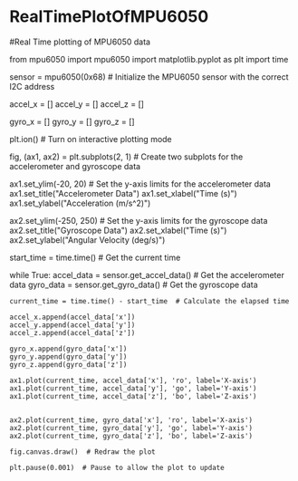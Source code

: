 # RealTimePlotOfMPU6050
#Real Time plotting of MPU6050 data 

from mpu6050 import mpu6050
import matplotlib.pyplot as plt
import time

sensor = mpu6050(0x68)  # Initialize the MPU6050 sensor with the correct I2C address

accel_x = []
accel_y = []
accel_z = []

gyro_x = []
gyro_y = []
gyro_z = []

plt.ion()  # Turn on interactive plotting mode

fig, (ax1, ax2) = plt.subplots(2, 1)  # Create two subplots for the accelerometer and gyroscope data

ax1.set_ylim(-20, 20)  # Set the y-axis limits for the accelerometer data
ax1.set_title("Accelerometer Data")
ax1.set_xlabel("Time (s)")
ax1.set_ylabel("Acceleration (m/s^2)")

ax2.set_ylim(-250, 250)  # Set the y-axis limits for the gyroscope data
ax2.set_title("Gyroscope Data")
ax2.set_xlabel("Time (s)")
ax2.set_ylabel("Angular Velocity (deg/s)")

start_time = time.time()  # Get the current time


while True:
    accel_data = sensor.get_accel_data()  # Get the accelerometer data
    gyro_data = sensor.get_gyro_data()  # Get the gyroscope data

    current_time = time.time() - start_time  # Calculate the elapsed time

    accel_x.append(accel_data['x'])
    accel_y.append(accel_data['y'])
    accel_z.append(accel_data['z'])

    gyro_x.append(gyro_data['x'])
    gyro_y.append(gyro_data['y'])
    gyro_z.append(gyro_data['z'])

    ax1.plot(current_time, accel_data['x'], 'ro', label='X-axis')
    ax1.plot(current_time, accel_data['y'], 'go', label='Y-axis')
    ax1.plot(current_time, accel_data['z'], 'bo', label='Z-axis')
   

    ax2.plot(current_time, gyro_data['x'], 'ro', label='X-axis')
    ax2.plot(current_time, gyro_data['y'], 'go', label='Y-axis')
    ax2.plot(current_time, gyro_data['z'], 'bo', label='Z-axis')

    fig.canvas.draw()  # Redraw the plot

    plt.pause(0.001)  # Pause to allow the plot to update

